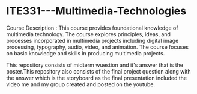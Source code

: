 # ITE331---Multimedia-Technologies

Course Description : This course provides foundational knowledge of multimedia technology. The course explores principles, ideas, and   processes incorporated in multimedia projects including digital image processing, typography, audio, video, and animation. The course focuses on basic knowledge and skills in producing multimedia projects.

This repository consists of midterm wuestion and it's answer that is the poster.This repository also consists of the final project question along with the answer which is the storyboard as the final presentation included the video me and my group created and posted on the youtube.
